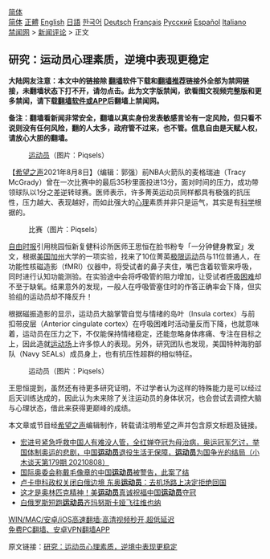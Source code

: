  <!-- 面包屑导航 --> <div class="breadcrumb"><!-- GTranslate: https://gtranslate.io/ -->  <div class="switcher notranslate">  <div class="selected">  <a href="#" onclick="return false;"> 简体</a>  </div>  <div class="option">  <a href="https://www.bannedbook.org" onclick="doGTranslate('zh-CN|zh-CN');jQuery('div.switcher div.selected a').html(jQuery(this).html());return false;" title="简体中文" class="nturl selected"> 简体</a>  <a href="https://www.bannedbook.org/zh-tw/" onclick="doGTranslate('zh-CN|zh-TW');jQuery('div.switcher div.selected a').html(jQuery(this).html());return false;" title="繁體中文" class="nturl"> 正體</a>  <a href="https://www.bannedbook.org/en/" onclick="doGTranslate('zh-CN|en');jQuery('div.switcher div.selected a').html(jQuery(this).html());return false;" title="English" class="nturl"> English</a>  <a href="https://www.bannedbook.org/ja/" onclick="doGTranslate('zh-CN|ja');jQuery('div.switcher div.selected a').html(jQuery(this).html());return false;" title="日本語" class="nturl"> 日語</a>  <a href="https://www.bannedbook.org/ko/" onclick="doGTranslate('zh-CN|ko');jQuery('div.switcher div.selected a').html(jQuery(this).html());return false;" title="한국어" class="nturl"> 한국어</a>  <a href="https://www.bannedbook.org/de/" onclick="doGTranslate('zh-CN|de');jQuery('div.switcher div.selected a').html(jQuery(this).html());return false;" title="Deutsch" class="nturl"> Deutsch</a>  <a href="https://www.bannedbook.org/fr/" onclick="doGTranslate('zh-CN|fr');jQuery('div.switcher div.selected a').html(jQuery(this).html());return false;" title="Français" class="nturl"> Français</a>  <a href="https://www.bannedbook.org/ru/" onclick="doGTranslate('zh-CN|ru');jQuery('div.switcher div.selected a').html(jQuery(this).html());return false;" title="Русский" class="nturl"> Русский</a>  <a href="https://www.bannedbook.org/es/" onclick="doGTranslate('zh-CN|es');jQuery('div.switcher div.selected a').html(jQuery(this).html());return false;" title="Español" class="nturl"> Español</a>  <a href="https://www.bannedbook.org/it/" onclick="doGTranslate('zh-CN|it');jQuery('div.switcher div.selected a').html(jQuery(this).html());return false;" title="Italiano" class="nturl"> Italiano</a>  </div>  </div>      <div class='breadcrumb-sub'><!-- Breadcrumb NavXT 6.3.0 --> <a href="https://www.bannedbook.org/" class="home">禁闻网</a> &gt; <a href="https://www.bannedbook.org/bnews/comments/" class="category">新闻评论</a> &gt; 正文</div></div><h2>研究：运动员心理素质，逆境中表现更稳定</h2> <p class="notice"><b>大陆网友注意：本文中的链接除 <a href="https://github.com/bannedbook/fanqiang" >翻墙</a>软件下载和<a href="https://github.com/killgcd/justmysocks/blob/master/README.md">翻墙推荐</a>链接外全部为禁网链接，未翻墙状态下打不开，请勿点击。此为文字版禁闻，欲看图文视频完整版和更多禁闻，请下载<a href="https://github.com/bannedbook/fanqiang">翻墙软件或APP</a>后翻墙上禁闻网。</p><p>备注：翻墙看新闻非常安全，翻墙以真实身份发表敏感言论有一定风险，但只看不说则没有任何风险，翻的人太多，政府管不过来，也不管。信息自由是天赋人权，请放心大胆的翻墙。</b></p>  <div class="entry"> <figure><figcaption><a href="https://www.bannedbook.org/bnews/tag/%E8%BF%90%E5%8A%A8%E5%91%98/" class="st_tag internal_tag" rel="tag" title="标签 运动员 下的日志">运动员</a>（图片：Piqsels）    </figcaption></figure> <p>【<span class='wp_keywordlink_affiliate'><a href="https://www.soundofhope.org" title="希望之声" target="_blank">希望之声</a></span>2021年8月8日】（编辑：郭强）前NBA火箭队的麦格瑞迪（Tracy McGrady）曾在一次比赛中的最后35秒里面投进13分，面对时间的压力，成功带领球队以1分之差逆转球赛。医师表示，许多菁英运动员同样都具有极强的抗压性，压力越大、表现越好，而如此强大的<a href="https://www.bannedbook.org/bnews/tag/%E5%BF%83%E7%90%86/" class="st_tag internal_tag" rel="tag" title="标签 心理 下的日志">心理</a>素质并非只是运气，其实是有<span class='wp_keywordlink'><a href="https://www.bannedbook.org/forum11/topic309.html" title="禁片：“科学”的棍子" target="_blank">科学</a></span>根据的。</p> <figure><figcaption>比赛（图片：Piqsels）</figcaption></figure> <p><a href="https://www.bannedbook.org/bnews/tag/%e8%87%aa%e7%94%b1%e6%97%b6%e6%8a%a5/" class="st_tag internal_tag" rel="tag" title="标签 自由时报 下的日志">自由时报</a>引用桃园恒新复健科诊所医师王思恒在脸书粉专「一分钟健身教室」发文，根据<a href="https://www.bannedbook.org/bnews/tag/%E7%BE%8E%E5%9B%BD%E5%8A%A0%E5%B7%9E/" class="st_tag internal_tag" rel="tag" title="标签 美国加州 下的日志">美国加州</a>大学的一项实验，找来了10位菁英<a href="https://www.bannedbook.org/bnews/tag/%E6%9E%81%E9%99%90%E8%BF%90%E5%8A%A8/" class="st_tag internal_tag" rel="tag" title="标签 极限运动 下的日志">极限运动</a>员与11位普通人，在功能性核磁造影（fMRI）仪器中，将受试者的鼻子夹住，嘴巴含着软管来呼吸，同时进行认知功能测验。在实验途中会将呼吸管的阻力增加，让受试者<a href="https://www.bannedbook.org/bnews/tag/%E5%91%BC%E5%90%B8%E5%9B%B0%E9%9A%BE/" class="st_tag internal_tag" rel="tag" title="标签 呼吸困难 下的日志">呼吸困难</a>却不至于缺氧。结果意外的发现，一般人在呼吸管塞住时的作答正确率会下降，但实验组的运动员却不降反升！</p>  <p>根据磁振造影的显示，运动员大脑掌管自觉与情绪的​岛叶​（Insula cortex）与前扣带皮层（Anterior cingulate cortex）在呼吸困难时活动量反而下降，也就意味着，运动员在压力之下，不仅能保持情绪稳定，还能忽略身体疼痛、专注在目标之上，因此造就<a href="https://www.bannedbook.org/bnews/tag/%E8%BF%90%E5%8A%A8%E5%9C%BA/" class="st_tag internal_tag" rel="tag" title="标签 运动场 下的日志">运动场</a>上许多惊人的表现。另外，研究团队也发现，美国特种海豹部队（Navy SEALs）成员身上，也有抗压性超群的相似特征。</p> <figure><figcaption>运动员（图片：Piqsels）</figcaption></figure> <p>王思恒提到，虽然还有待更多研究证明，不过学者认为这样的特殊能力是可以经过后天训练达成的，因此认为未来除了关注运动员的身体状况，也会尝试去调控大脑与心理状态，借此来获得更巅峰的成绩。</p>  <p>本文章或节目经<a href="https://www.bannedbook.org/bnews/tag/%e5%b8%8c%e6%9c%9b%e4%b9%8b%e5%a3%b0/" class="st_tag internal_tag" rel="tag" title="标签 希望之声 下的日志">希望之声</a>编辑制作，转载请注明希望之声并包含原文标题及链接。 </p> <ul class='op-related-articles' title='相关阅读'> <li><a href='https://www.bannedbook.org/bnews/bannedvideo/20210808/1602675.html' target='_blank'>宏进号紧急呼救中国人有难没人管，全红婵夺冠为母治病，奥运冠军乞讨，举国体制奥运的悲剧，中国<b>运动员</b>退役生活无保障，<b>运动员</b>为国争光的结局（小木谈天第179期 20210808）</a></li> <li><a href='https://www.bannedbook.org/bnews/headline/20210807/1602003.html' target='_blank'>国际奥委会称戴毛像章的中国<b>运动员</b>被警告，此案了结</a></li> <li><a href='https://www.bannedbook.org/bnews/baitai/20210806/1601311.html' target='_blank'>卢卡申科政权关闭白俄边境 东奥<b>运动员</b>：去机场路上决定拒绝回国</a></li> <li><a href='https://www.bannedbook.org/bnews/comments/20210805/1600915.html' target='_blank'>这才是奥林匹克精神！美<b>运动员</b>真诚祝福中国<b>运动员</b>夺冠</a></li> <li><a href='https://www.bannedbook.org/bnews/baitai/20210805/1600824.html' target='_blank'>白俄罗斯短跑<b>运动员</b>齐玛努斯卡娅飞往维也纳</a></li> </ul> <p class="texttj"> <a href="https://github.com/bannedbook/fanqiang/wiki/V2ray%E6%9C%BA%E5%9C%BA" target="_blank">WIN/MAC/安卓/iOS高速翻墙:高清视频秒开,超低延迟</a><br/> <a href="https://github.com/bannedbook/fanqiang/wiki/%E7%A6%81%E9%97%BB%E7%BD%91%E5%AE%89%E5%8D%93%E7%BF%BB%E5%A2%99%E6%96%B0%E9%97%BBAPP" target="_blank">免费PC翻墙、安卓VPN翻墙APP</a></p> <p>原文链接：<a class="src_link"  href="https://www.soundofhope.org/post/532208" target="_blank">研究：运动员心理素质，逆境中表现更稳定</a></p><a name='sharetosocial'></a>  <div style="margin-bottom:5px;padding-bottom:5px;clear:both"> <div id="archive-pix-1" class="banner-ads"> <!-- AuctionX Display platform tag START --> <div id="26318x728x90x621x_ADSLOT2" clicktrack="%%CLICK_URL_ESC%%"></div> <!-- AuctionX Display platform tag END --> </div> <div id="archive-pix-2" class="banner-ads"> <!-- AuctionX Display platform tag START --> <div id="26315x300x250x621x_ADSLOT2" clicktrack="%%CLICK_URL_ESC%%"></div> <!-- AuctionX Display platform tag END --> </div> </div>  <div id="archive-pix-1" class="banner-ads"> <!-- AuctionX Display platform tag START --> <div id="26318x728x90x621x_ADSLOT3" clicktrack="%%CLICK_URL_ESC%%"></div> <!-- AuctionX Display platform tag END --> </div> </div><!--END ENTRY--> 